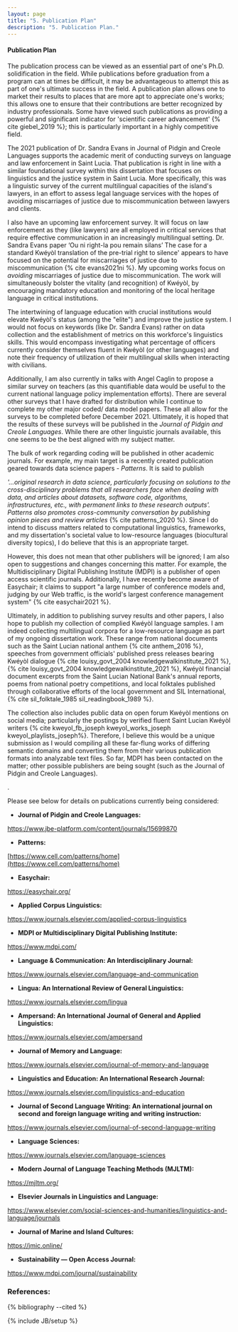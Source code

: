 ```yaml
---
layout: page
title: "5. Publication Plan"
description: "5. Publication Plan."
---
```



#### __Publication Plan__

The publication process can be viewed as an essential part of one's Ph.D. solidification in the field. While publications before graduation from a program can at times be difficult, it may be advantageous to attempt this as part of one's ultimate success in the field. A publication plan allows one to market their results to places that are more apt to appreciate one's works; this allows one to ensure that their contributions are better recognized by industry professionals. Some have viewed such publications as providing a powerful and significant indicator for 'scientific career advancement' {% cite giebel_2019 %}; this is particularly important in a highly competitive field.

The 2021 publication of Dr. Sandra Evans in Journal of Pidgin and Creole Languages supports the academic merit of conducting surveys on language and law enforcement in Saint Lucia. That publication is right in line with a similar foundational survey within this dissertation that focuses on linguistics and the justice system in Saint Lucia. More specifically, this was a linguistic survey of the current multilingual capacities of the island's lawyers, in an effort to assess legal language services with the hopes of avoiding miscarriages of justice due to miscommunication between lawyers and clients. 

I also have an upcoming law enforcement survey. It will focus on law enforcement as they (like lawyers) are all employed in critical services that require effective communication in an increasingly multilingual setting. Dr. Sandra Evans paper ‘Ou ni right-la pou remain silans’ The case for a standard Kwéyòl translation of the pre-trial right to silence' appears to have focused on the potential for miscarriages of justice due to miscommunication {% cite evans2021ni %}. My upcoming works focus on *avoiding* miscarriages of justice due to miscommunication. The work will simultaneously bolster the vitality (and recognition) of Kwéyòl, by encouraging mandatory education and monitoring of the local heritage language in critical institutions. 

The intertwining of language education with crucial institutions would elevate Kwéyòl's status (among the "elite") and improve the justice system. I would not focus on keywords (like Dr. Sandra Evans) rather on data collection and the establishment of metrics on this workforce's linguistics skills. This would encompass investigating what percentage of officers currently consider themselves fluent in Kwéyòl (or other languages) and note their frequency of utilization of their multilingual skills when interacting with civilians. 

Additionally, I am also currently in talks with Angel Caglin to propose a similar survey on teachers (as this quantifiable data would be useful to the current national language policy implementation efforts). There are several other surveys that I have drafted for distribution while I continue to complete my other major coded/ data model papers. These all allow for the surveys to be completed before December 2021. Ultimately, it is hoped that the results of these surveys will be published in the *Journal of Pidgin and Creole Languages*. While there are other linguistic journals available, this one seems to be the best aligned with my subject matter. 

The bulk of work regarding coding will be published in other academic journals. For example, my main target is a recently created publication geared towards data science papers - *Patterns*. It is said to publish

*'...original research in data science, particularly focusing on solutions to the cross-disciplinary problems that all researchers face when dealing with data, and articles about datasets, software code, algorithms, infrastructures, etc., with permanent links to these research outputs'. Patterns also promotes cross-community conversation by publishing opinion pieces and review articles* {% cite patterns_2020 %}. Since I do intend to discuss matters related to computational linguistics, frameworks, and my dissertation's societal value to low-resource languages (biocultural diversity topics), I do believe that this is an appropriate target. 

However, this does not mean that other publishers will be ignored; I am also open to suggestions and changes concerning this matter. For example, the Multidisciplinary Digital Publishing Institute (MDPI) is a publisher of open access scientific journals. Additionally, I have recently become aware of Easychair; it claims to support "a large number of conference models and, judging by our Web traffic, is the world's largest conference management system" {% cite easychair2021 %}. 

Ultimately, in addition to publishing survey results and other papers, I also hope to publish my collection of complied Kwéyòl language samples. I am indeed collecting multilingual corpora for a low-resource language as part of my ongoing dissertation work. These range from national documents such as the Saint Lucian national anthem {% cite anthem_2016 %}, speeches from government officials' published press releases bearing Kwéyòl dialogue {% cite louisy_govt_2004 knowledgewalkinstitute_2021 %}, {% cite louisy_govt_2004 knowledgewalkinstitute_2021 %}, Kwéyòl financial document excerpts from the Saint Lucian National Bank's annual reports, poems from national poetry competitions, and local folktales published through collaborative efforts of the local government and SIL International,  {% cite sil_folktale_1985 sil_readingbook_1989 %}. 

The collection also includes public data on open forum Kwéyòl mentions on social media; particularly the postings by verified fluent Saint Lucian Kwéyòl writers {% cite kweyol_fb_joseph kweyol_works_joseph kweyol_playlists_joseph%}. Therefore, I believe this would be a unique submission as I would compiling all these far-flung works of differing semantic domains and converting them from their various publication formats into analyzable text files. So far, MDPI has been contacted on the matter; other possible publishers are being sought (such as the Journal of Pidgin and Creole Languages).

. 

Please see below for details on publications currently being considered:

 - **Journal of Pidgin and Creole Languages:**

https://www.jbe-platform.com/content/journals/15699870


- **Patterns:**

[https://www.cell.com/patterns/home](https://www.cell.com/patterns/home)

 - **Easychair:**

https://easychair.org/


- **Applied Corpus Linguistics:**

https://www.journals.elsevier.com/applied-corpus-linguistics


- **MDPI or Multidisciplinary Digital Publishing Institute:** 

https://www.mdpi.com/

- **Language & Communication: An Interdisciplinary Journal:**

https://www.journals.elsevier.com/language-and-communication


- **Lingua: An International Review of General Linguistics:**

https://www.journals.elsevier.com/lingua


- **Ampersand: An International Journal of General and Applied Linguistics:**

https://www.journals.elsevier.com/ampersand


- **Journal of Memory and Language:**

https://www.journals.elsevier.com/journal-of-memory-and-language

- **Linguistics and Education: An International Research Journal:**

https://www.journals.elsevier.com/linguistics-and-education


- **Journal of Second Language Writing: An international journal on second and foreign language writing and writing instruction:**

https://www.journals.elsevier.com/journal-of-second-language-writing


- **Language Sciences:**

https://www.journals.elsevier.com/language-sciences


- **Modern Journal of Language Teaching Methods (MJLTM):**

https://mjltm.org/


- **Elsevier Journals in Linguistics and Language:**

https://www.elsevier.com/social-sciences-and-humanities/linguistics-and-language/journals


- **Journal of Marine and Island Cultures:**

https://jmic.online/


- **Sustainability — Open Access Journal:**

https://www.mdpi.com/journal/sustainability



### References:


{% bibliography --cited %}

{% include JB/setup %}